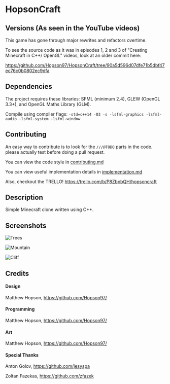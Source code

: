 # HopsonCraft

## Versions (As seen in the YouTube videos)

This game has gone through major rewrites and refactors overtime.

To see the source code as it was in episodes 1, 2 and 3 of "Creating Minecraft in C++/ OpenGL" videos, look at an older commit here:

https://github.com/Hopson97/HopsonCraft/tree/90a5d596d07dfe71b5dbf47ec76c0b0802ec9dfa


## Dependencies
The project requires these libraries: SFML (minimum 2.4), GLEW (OpenGL 3.3+), and OpenGL Maths Library (GLM).

Compile using compiler flags: ``-std=c++14 -O3 -s -lsfml-graphics -lsfml-audio -lsfml-system -lsfml-window``

## Contributing
An easy way to contribute is to look for the ``///@TODO`` parts in the code. please actually test before doing a pull request.

You can view the code style in [contributing.md](https://github.com/Hopson97/HopsonCraft/blob/master/CODESTYLE.md)

You can view useful implementation details in [implementation.md](https://github.com/Hopson97/HopsonCraft/blob/master/IMPLEMENTATION.md)

Also, checkout the TRELLO! https://trello.com/b/P8ZbobQH/hopsoncraft


## Description
Simple Minecraft clone written using C++.

## Screenshots
![Trees](http://i.imgur.com/4yvLWQE.png "Trees")

![Mountain](http://i.imgur.com/4FKz3it.png "Mountain")

![Cliff](http://i.imgur.com/PGaiYCB.png "Cliff")


## Credits

#### Design
Matthew Hopson, https://github.com/Hopson97/

#### Programming
Matthew Hopson, https://github.com/Hopson97/

#### Art
Matthew Hopson, https://github.com/Hopson97/


#### Special Thanks
Anton Golov, https://github.com/jesyspa

Zoltan Fazekas, https://github.com/zfazek
